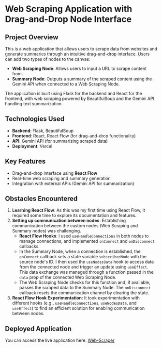 # Web Scraping Application with Drag-and-Drop Node Interface

## Project Overview
This is a web application that allows users to scrape data from websites and generate summaries through an intuitive drag-and-drop interface. Users can add two types of nodes to the canvas:
- **Web Scraping Node**: Allows users to input a URL to scrape content from.
- **Summary Node**: Outputs a summary of the scraped content using the Gemini API when connected to a Web Scraping Node.

The application is built using Flask for the backend and React for the frontend, with web scraping powered by BeautifulSoup and the Gemini API handling text summarization.

## Technologies Used
- **Backend**: Flask, BeautifulSoup
- **Frontend**: React, React Flow (for drag-and-drop functionality)
- **API**: Gemini API (for summarizing scraped data)
- **Deployment**: Vercel

## Key Features
- Drag-and-drop interface using **React Flow**
- Real-time web scraping and summary generation
- Integration with external APIs (Gemini API for summarization)

## Obstacles Encountered
1. **Learning React Flow**: As this was my first time using React Flow, it required some time to explore its documentation and features.
2. **Setting up communication between nodes**: Establishing communication between the custom nodes (Web Scraping and Summary nodes) was challenging. 
   - **React Flow Hooks**: I used `useHandleConnections` in both nodes to manage connections, and implemented `onConnect` and `onDisconnect` callbacks.
   - In the Summary Node, when a connection is established, the `onConnect` callback sets a state variable `subscribedNode` with the source node's ID. I then used the `useNodesData` hook to access data from the connected node and trigger an update using `useEffect`. This data exchange was managed through a function passed in the `data` prop of the connected Web Scraping Node.
   - The Web Scraping Node checks for this function and, if available, passes the scraped data to the Summary Node. The `onDisconnect` callback resets the communication channel by clearing the state.
3. **React Flow Hook Experimentation**: It took experimentation with different hooks (e.g., `useHandleConnections`, `useNodesData`, and `useEffect`) to find an efficient solution for enabling communication between nodes.

## Deployed Application
You can access the live application here: [Web-Scraper](https://web-scraper-weld-tau.vercel.app/)
